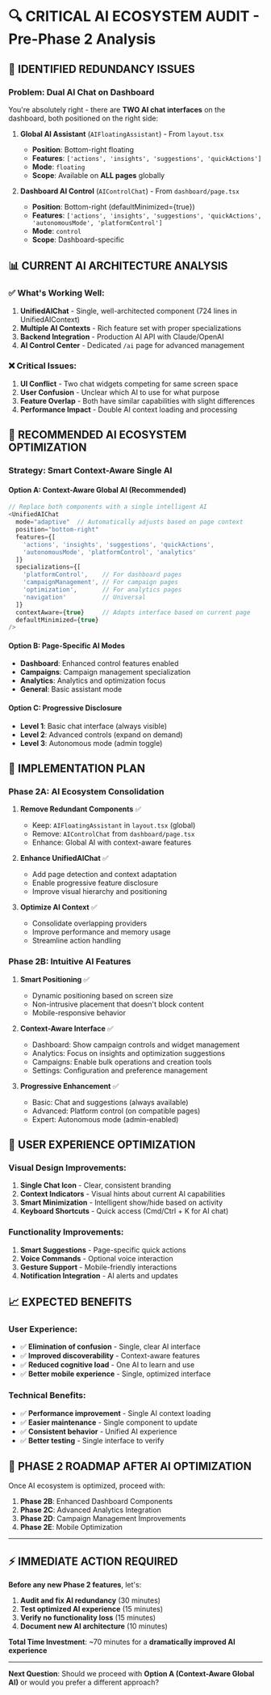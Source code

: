# 🔍 **CRITICAL AI ECOSYSTEM AUDIT** - Pre-Phase 2 Analysis

## 🚨 **IDENTIFIED REDUNDANCY ISSUES**

### **Problem: Dual AI Chat on Dashboard**
You're absolutely right - there are **TWO AI chat interfaces** on the dashboard, both positioned on the right side:

1. **Global AI Assistant** (`AIFloatingAssistant`) - From `layout.tsx`
   - **Position**: Bottom-right floating
   - **Features**: `['actions', 'insights', 'suggestions', 'quickActions']`
   - **Mode**: `floating` 
   - **Scope**: Available on **ALL pages** globally

2. **Dashboard AI Control** (`AIControlChat`) - From `dashboard/page.tsx`
   - **Position**: Bottom-right (defaultMinimized={true})
   - **Features**: `['actions', 'insights', 'suggestions', 'quickActions', 'autonomousMode', 'platformControl']`
   - **Mode**: `control`
   - **Scope**: Dashboard-specific

## 📊 **CURRENT AI ARCHITECTURE ANALYSIS**

### **✅ What's Working Well:**
1. **UnifiedAIChat** - Single, well-architected component (724 lines in UnifiedAIContext)
2. **Multiple AI Contexts** - Rich feature set with proper specializations
3. **Backend Integration** - Production AI API with Claude/OpenAI
4. **AI Control Center** - Dedicated `/ai` page for advanced management

### **❌ Critical Issues:**
1. **UI Conflict** - Two chat widgets competing for same screen space
2. **User Confusion** - Unclear which AI to use for what purpose
3. **Feature Overlap** - Both have similar capabilities with slight differences
4. **Performance Impact** - Double AI context loading and processing

## 🎯 **RECOMMENDED AI ECOSYSTEM OPTIMIZATION**

### **Strategy: Smart Context-Aware Single AI**

#### **Option A: Context-Aware Global AI (Recommended)**
```typescript
// Replace both components with a single intelligent AI
<UnifiedAIChat
  mode="adaptive"  // Automatically adjusts based on page context
  position="bottom-right"
  features={[
    'actions', 'insights', 'suggestions', 'quickActions', 
    'autonomousMode', 'platformControl', 'analytics'
  ]}
  specializations={[
    'platformControl',    // For dashboard pages
    'campaignManagement', // For campaign pages  
    'optimization',       // For analytics pages
    'navigation'          // Universal
  ]}
  contextAware={true}     // Adapts interface based on current page
  defaultMinimized={true}
/>
```

#### **Option B: Page-Specific AI Modes**
- **Dashboard**: Enhanced control features enabled
- **Campaigns**: Campaign management specialization
- **Analytics**: Analytics and optimization focus
- **General**: Basic assistant mode

#### **Option C: Progressive Disclosure**
- **Level 1**: Basic chat interface (always visible)
- **Level 2**: Advanced controls (expand on demand)
- **Level 3**: Autonomous mode (admin toggle)

## 🔧 **IMPLEMENTATION PLAN**

### **Phase 2A: AI Ecosystem Consolidation**

1. **Remove Redundant Components** ✅
   - Keep: `AIFloatingAssistant` in `layout.tsx` (global)
   - Remove: `AIControlChat` from `dashboard/page.tsx`
   - Enhance: Global AI with context-aware features

2. **Enhance UnifiedAIChat** ✅
   - Add page detection and context adaptation
   - Enable progressive feature disclosure
   - Improve visual hierarchy and positioning

3. **Optimize AI Context** ✅
   - Consolidate overlapping providers
   - Improve performance and memory usage
   - Streamline action handling

### **Phase 2B: Intuitive AI Features**

1. **Smart Positioning** ✅
   - Dynamic positioning based on screen size
   - Non-intrusive placement that doesn't block content
   - Mobile-responsive behavior

2. **Context-Aware Interface** ✅
   - Dashboard: Show campaign controls and widget management
   - Analytics: Focus on insights and optimization suggestions  
   - Campaigns: Enable bulk operations and creation tools
   - Settings: Configuration and preference management

3. **Progressive Enhancement** ✅
   - Basic: Chat and suggestions (always available)
   - Advanced: Platform control (on compatible pages)
   - Expert: Autonomous mode (admin-enabled)

## 🎨 **USER EXPERIENCE OPTIMIZATION**

### **Visual Design Improvements:**
1. **Single Chat Icon** - Clear, consistent branding
2. **Context Indicators** - Visual hints about current AI capabilities
3. **Smart Minimization** - Intelligent show/hide based on activity
4. **Keyboard Shortcuts** - Quick access (Cmd/Ctrl + K for AI chat)

### **Functionality Improvements:**
1. **Smart Suggestions** - Page-specific quick actions
2. **Voice Commands** - Optional voice interaction
3. **Gesture Support** - Mobile-friendly interactions
4. **Notification Integration** - AI alerts and updates

## 📈 **EXPECTED BENEFITS**

### **User Experience:**
- ✅ **Elimination of confusion** - Single, clear AI interface
- ✅ **Improved discoverability** - Context-aware features
- ✅ **Reduced cognitive load** - One AI to learn and use
- ✅ **Better mobile experience** - Single, optimized interface

### **Technical Benefits:**
- ✅ **Performance improvement** - Single AI context loading
- ✅ **Easier maintenance** - Single component to update
- ✅ **Consistent behavior** - Unified AI experience
- ✅ **Better testing** - Single interface to verify

## 🚀 **PHASE 2 ROADMAP AFTER AI OPTIMIZATION**

Once AI ecosystem is optimized, proceed with:

1. **Phase 2B**: Enhanced Dashboard Components
2. **Phase 2C**: Advanced Analytics Integration  
3. **Phase 2D**: Campaign Management Improvements
4. **Phase 2E**: Mobile Optimization

---

## ⚡ **IMMEDIATE ACTION REQUIRED**

**Before any new Phase 2 features**, let's:

1. **Audit and fix AI redundancy** (30 minutes)
2. **Test optimized AI experience** (15 minutes)
3. **Verify no functionality loss** (15 minutes)
4. **Document new AI architecture** (10 minutes)

**Total Time Investment**: ~70 minutes for a **dramatically improved AI experience**

---

**Next Question**: Should we proceed with **Option A (Context-Aware Global AI)** or would you prefer a different approach?
